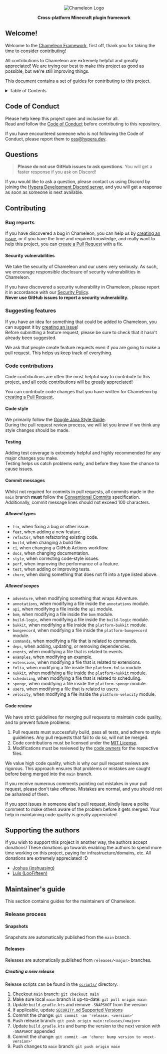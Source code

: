 <div align="center">
    <img alt="Chameleon Logo" src="https://assets.hypera.dev/chameleon@750x150.png" />
    <p><strong>Cross-platform Minecraft plugin framework</strong></p>
</div>

## Welcome!

Welcome to the [Chameleon Framework](https://github.com/ChameleonFramework/Chameleon), first off,
thank you for taking the time to consider contributing!

All contributions to Chameleon are extremely helpful and greatly appreciated! We are trying our best
to make this project as good as possible, but we're still improving things.

This document contains a set of guides for contributing to this project.

<details>
<summary>Table of Contents</summary>

<!-- TOC -->
  * [Welcome!](#welcome)
  * [Code of Conduct](#code-of-conduct)
  * [Questions](#questions)
  * [Contributing](#contributing)
    * [Bug reports](#bug-reports)
      * [Security vulnerabilities](#security-vulnerabilities)
    * [Suggesting features](#suggesting-features)
    * [Code contributions](#code-contributions)
      * [Code style](#code-style)
      * [Testing](#testing)
      * [Commit messages](#commit-messages)
        * [Allowed types](#allowed-types)
        * [Allowed scopes](#allowed-scopes)
      * [Code review](#code-review)
  * [Supporting the authors](#supporting-the-authors)
  * [Maintainer's guide](#maintainers-guide)
    * [Release process](#release-process)
      * [Snapshots](#snapshots)
      * [Releases](#releases)
        * [Creating a new release](#creating-a-new-release)
<!-- TOC -->
</details>

## Code of Conduct

Please help keep this project open and inclusive for all.<br/>
Read and follow
the [Code of Conduct](https://github.com/ChameleonFramework/.github/blob/main/CODE_OF_CONDUCT.md)
before contributing to this repository.

If you have encountered someone who is not following the Code of Conduct, please report them
to [oss@hypera.dev](mailto:oss@hypera.dev).

## Questions

> **Please do not use GitHub issues to ask questions.** You will get a faster response if you ask on
> Discord!

If you would like to ask a question, please contact us using Discord by joining
the [Hypera Development Discord server](https://discord.hypera.dev), and you will get a response as
soon as someone is next available.

## Contributing

### Bug reports

If you have discovered a bug in Chameleon, you can help us
by [creating an issue](https://github.com/ChameleonFramework/Chameleon/issues/new?template=bug_report.yml),
or if you have the time and required knowledge, and really want to help this project, you
can [create a Pull Request](https://github.com/ChameleonFramework/Chameleon/compare) with a fix.

#### Security vulnerabilities

We take the security of Chameleon and our users very seriously. As such, we encourage responsible
disclosure of security vulnerabilities in Chameleon.

If you have discovered a security vulnerability in Chameleon, please report it in accordance with
our [Security Policy](SECURITY.md#reporting-a-vulnerability).<br/>
**Never use GitHub issues to report a security vulnerability.**

### Suggesting features

If you have an idea for something that could be added to Chameleon, you can suggest it
by [creating an issue](https://github.com/ChameleonFramework/Chameleon/issues/new?template=feature_request.yml)!<br/>
Before submitting a feature request, please be sure to check that it hasn't already been suggested.

We ask that people create feature requests even if you are going to make a pull request. This helps
us keep track of everything.

### Code contributions

Code contributions are often the most helpful way to contribute to this project, and all code
contributions will be greatly appreciated!

You can contribute code changes that you have written for Chameleon
by [creating a Pull Request](https://github.com/ChameleonFramework/Chameleon/compare).

#### Code style

We primarily follow
the [Google Java Style Guide](https://google.github.io/styleguide/javaguide.html).<br/>
During the pull request review process, we will let you know if we think any style changes should be
made.

#### Testing

Adding test coverage is extremely helpful and highly recommended for any major changes you
make.<br/>
Testing helps us catch problems early, and before they have the chance to cause issues.

#### Commit messages

Whilst not required for commits in pull requests, all commits made in the `main` branch **must**
follow the [Conventional Commits](https://www.conventionalcommits.org/en/v1.0.0/) specification.
Additionally, commit message lines should not exceed 100 characters.

##### Allowed types

- `fix`, when fixing a bug or other issue.
- `feat`, when adding a new feature.
- `refactor`, when refactoring existing code.
- `build`, when changing a build file.
- `ci`, when changing a GitHub Actions workflow.
- `docs`, when changing documentation.
- `style`, when correcting code-style issues.
- `perf`, when improving the performance of a feature.
- `test`, when adding or improving tests.
- `chore`, when doing something that does not fit into a type listed above.

##### Allowed scopes

- `adventure`, when modifying something that wraps Adventure.
- `annotations`, when modifying a file inside the `annotations` module.
- `api`, when modifying a file inside the `api` module.
- `bom`, when modifying a file inside the `bom` module.
- `build-logic`, when modifying a file inside the `build-logic` module.
- `bukkit`, when modifying a file inside the `platform-bukkit` module.
- `bungeecord`, when modifying a file inside the `platform-bungeecord` module.
- `commands`, when modifying a file that is related to commands.
- `deps`, when adding, updating, or removing dependencies.
- `events`, when modifying a file that is related to events.
- `examples`, when modifying an example.
- `extensions`, when modifying a file that is related to extensions.
- `folia`, when modifying a file inside the `platform-folia` module.
- `nukkit`, when modifying a file inside the `platform-nukkit` module.
- `scheduling`, when modifying a file that is related to scheduling.
- `sponge`, when modifying a file inside the `platform-sponge` module.
- `users`, when modifying a file that is related to users.
- `velocity`, when modifying a file inside the `platform-velocity` module.

#### Code review

We have strict guidelines for merging pull requests to maintain code quality, and to prevent future
problems:

1. Pull requests must successfully build, pass all tests, and adhere to style guidelines. Any pull
   requests that fail to do so, will not be merged.
2. Code contributions must be licensed under the [MIT License](LICENSE).
3. Modifications must be reviewed by the [code owners](.github/CODEOWNERS) for the respective files.

We value high code quality, which is why our pull request reviews are rigorous. This approach
ensures that problems or mistakes are caught before being merged into the `main` branch.

If you receive numerous comments pointing out mistakes in your pull request, please don't take
offense. Mistakes are normal, and you should not be ashamed of them.

If you spot issues in someone else's pull request, kindly leave a polite comment to make others
aware of the problem before it gets merged. Your help in maintaining code quality is greatly
appreciated.

## Supporting the authors

If you wish to support this project in another way, the authors accept donations!
These donations go towards enabling the authors to spend more time working on this project, paying
for infrastructure/domains, etc. All donations are extremely appreciated! :D

- [Joshua (joshuasing)](https://github.com/sponsors/joshuasing)
- [Luis (LooFifteen)](https://ko-fi.com/loofifteen)

## Maintainer's guide

This section contains guides for the maintainers of Chameleon.

### Release process

#### Snapshots

Snapshots are automatically published from the `main` branch.

#### Releases

Releases are automatically published from `releases/<major>` branches.

##### Creating a new release

Release scripts can be found in the [`scripts/`](scripts) directory.

1. Checkout `main` branch: `git checkout main`
2. Make sure local `main` branch is up-to-date: `git pull origin main`
3. Update `build.gradle.kts` and remove `-SNAPSHOT` from the version
4. If applicable, update [`SECURITY.md` Supported Versions](SECURITY.md#supported-versions)
5. Commit the change: `git commit -am 'release: <version>'`
6. Push release branch: `git push origin main:releases/<major>`
7. Update `build.gradle.kts` and bump the version to the next version with `-SNAPSHOT` appended
8. Commit the change: `git commit -am 'chore: bump version to <next-version>'`
9. Push changes to `main` branch: `git push origin main`
